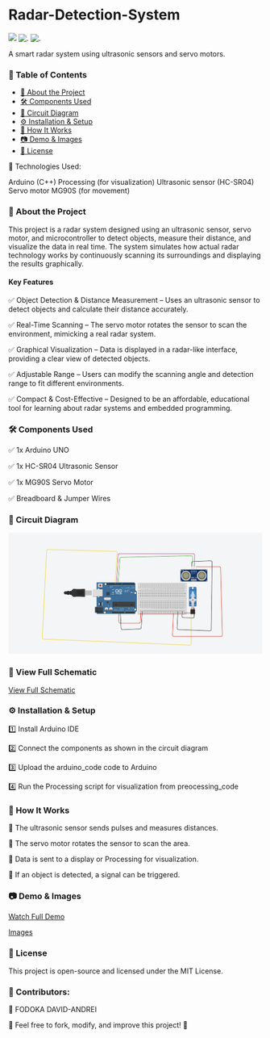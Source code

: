 # Radar-Detection-System
![](https://img.shields.io/badge/C++-FFDD33)
![.](https://img.shields.io/badge/ArduinoIDE-884DA7)
![.](https://img.shields.io/badge/Processing-9C9)


A smart radar system using ultrasonic sensors and servo motors.


### 📖 Table of Contents
- [📌 About the Project](#-about-the-project)  
- [🛠️ Components Used](#-components-used)  
- [🔧 Circuit Diagram](#-circuit-diagram)  
- [⚙️ Installation & Setup](#-installation--setup)  
- [🚀 How It Works](#-how-it-works)  
- [📷 Demo & Images](#-demo--images)  
- [📝 License](#-license) 

🔹 Technologies Used:

Arduino (C++)
Processing (for visualization)
Ultrasonic sensor (HC-SR04)
Servo motor MG90S (for movement)

### 📌 About the Project
This project is a radar system designed using an ultrasonic sensor, servo motor, and microcontroller to detect objects, measure their distance, and visualize the data in real time.
The system simulates how actual radar technology works by continuously scanning its surroundings and displaying the results graphically.

#### Key Features

✅ Object Detection & Distance Measurement – Uses an ultrasonic sensor to detect objects and calculate their distance accurately.

✅ Real-Time Scanning – The servo motor rotates the sensor to scan the environment, mimicking a real radar system.

✅ Graphical Visualization – Data is displayed in a radar-like interface, providing a clear view of detected objects.

✅ Adjustable Range – Users can modify the scanning angle and detection range to fit different environments.

✅ Compact & Cost-Effective – Designed to be an affordable, educational tool for learning about radar systems and embedded programming.


### 🛠️ Components Used

✅ 1x Arduino UNO

✅ 1x HC-SR04 Ultrasonic Sensor

✅ 1x MG90S Servo Motor

✅ Breadboard & Jumper Wires

### 🔧 Circuit Diagram
![Image Description](circuit_diagram.png)

### 📜 View Full Schematic
[View Full Schematic](schematic_circuit.png)

### ⚙️ Installation & Setup

1️⃣ Install Arduino IDE

2️⃣ Connect the components as shown in the circuit diagram

3️⃣ Upload the arduino_code code to Arduino

4️⃣ Run the Processing script for visualization from preocessing_code

### 🚀 How It Works
🔹 The ultrasonic sensor sends pulses and measures distances.

🔹 The servo motor rotates the sensor to scan the area.

🔹 Data is sent to a display or Processing for visualization.

🔹 If an object is detected, a signal can be triggered.

### 📷 Demo & Images

[Watch Full Demo](https://youtube.com/shorts/39jKKc9EM-A?si=kU4zIgdn9sroy9mW)

[Images](imagine_rl.JPEG)


### 📝 License
This project is open-source and licensed under the MIT License.

### 📌 Contributors:
👤 FODOKA DAVID-ANDREI

🔹 Feel free to fork, modify, and improve this project! 🚀

